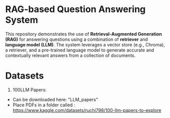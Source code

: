# RAG-based Question Answering System

This repository demonstrates the use of **Retrieval-Augmented Generation (RAG)** for answering questions using a combination of **retriever** and **language model (LLM)**. 
The system leverages a vector store (e.g., Chroma), a retriever, and a pre-trained language model to generate accurate and contextually relevant 
answers from a collection of documents.

# Datasets

1. 100LLM Papers:

- Can be downloaded here: "LLM_papers"
- Place PDFs in a folder called : https://www.kaggle.com/datasets/ruchi798/100-llm-papers-to-explore

